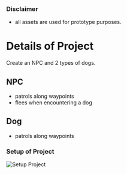 ### Disclaimer
- all assets are used for prototype purposes.

# Details of Project
Create an NPC and 2 types of dogs.

## NPC
- patrols along waypoints 
- flees when encountering a dog

## Dog
- patrols along waypoints 

### Setup of Project
![Setup Project](https://github.com/user-attachments/assets/70e14ea9-df5e-4938-87f1-33071f7cf91a)

